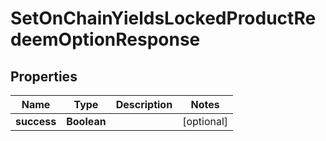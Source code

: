 

# SetOnChainYieldsLockedProductRedeemOptionResponse


## Properties

| Name | Type | Description | Notes |
|------------ | ------------- | ------------- | -------------|
|**success** | **Boolean** |  |  [optional] |



